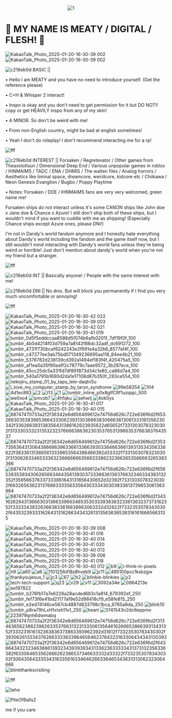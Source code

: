 ㅤㅤㅤㅤㅤㅤㅤㅤㅤㅤㅤㅤㅤㅤㅤ![1](https://github.com/user-attachments/assets/d7cf1894-a6aa-4e5c-bd3b-a89a9d2655e2)

# 🥩 MY NAME IS MEATY / DIGITAL / FLESH! 🥩
![KakaoTalk_Photo_2025-01-20-16-30-39 002](https://github.com/user-attachments/assets/1e03404c-fe4c-44d1-9c9d-b712d8997081) ![KakaoTalk_Photo_2025-01-20-16-30-39 002](https://github.com/user-attachments/assets/1e03404c-fe4c-44d1-9c9d-b712d8997081)

![c216eb0d](https://github.com/user-attachments/assets/470218a1-f8f3-48c7-92a3-61d6ee5322d1) BASIC ||

• Hello I am MEATY and you have no need to introduce yourself. (Get the reference please)

• C+H & Whisper 2 interact!

• Inspo is okay and you don't need to get permission for it but DO NOT!! copy or get HEAVILY inspo from any of my skin!

• A MINOR. So don't be weird with me!

• From non-English country, might be bad at english sometimes!

• Yeah I don't do roleplay! I don't recommend interacting me for a rp!

![fff](https://github.com/user-attachments/assets/53f98d46-086d-450a-a534-c21e478ef501)

![c216eb0d](https://github.com/user-attachments/assets/470218a1-f8f3-48c7-92a3-61d6ee5322d1) INTEREST || Forsaken / Regretevator / Other games from Theaxolotlsun / Dimensional Deep End / Various unpopular games in roblox / IHNMAIMS / TADC / ENA / DHMIS / The walten files / Analog horrors / Aesthetics like liminal space, dreamcore, weirdcore, kidcore etc / Chiikawa / Neon Genesis Evanglion / Bugbo / Poppy Playtime

• Notes: Forsaken / DDE / IHNMAIMS fans are very very welcomed, green name me!

Forsaken ships do not interact unless it's some CANON ships like John doe x Jane doe & Chance x Azure! I still don't ship both of these ships, but I wouldn't mind if you want to cuddle with me as shipping! (Especially Chance ships except Azure ones, please DNI!)

I'm not in Dandy's world fandom anymore and I honestly hate everything about Dandy's world including the fandom and the game itself now, but I still wouldn't mind interacting with Dandy's world fans unless they're being weird or horrible! Just don't mention about dandy's world when you're not my friend but a stranger.

![fff](https://github.com/user-attachments/assets/53f98d46-086d-450a-a534-c21e478ef501)

![c216eb0d](https://github.com/user-attachments/assets/470218a1-f8f3-48c7-92a3-61d6ee5322d1) INT || Basically anyone! / People with the same interest with me!

![c216eb0d](https://github.com/user-attachments/assets/470218a1-f8f3-48c7-92a3-61d6ee5322d1) DNI || No dnis. But will block you permanently if I find you very much uncomfortable or annoying!

![fff](https://github.com/user-attachments/assets/53f98d46-086d-450a-a534-c21e478ef501)

![KakaoTalk_Photo_2025-01-20-16-30-42 022](https://github.com/user-attachments/assets/8629d5bd-59cf-45dc-986d-cd4694216202) ![KakaoTalk_Photo_2025-01-20-16-30-39 003](https://github.com/user-attachments/assets/c4e91e29-4aae-40dc-b717-f72123d4a4cb) ![KakaoTalk_Photo_2025-01-20-16-30-42 021](https://github.com/user-attachments/assets/407d2d3e-aa61-46bb-856b-bfcff4043ddf) ![KakaoTalk_Photo_2025-01-20-16-30-41 019](https://github.com/user-attachments/assets/59636afd-6ae1-4903-87ac-ea2e0fae4fcc) ![tumblr_0d5f5eddccaa8586d5f074b6afb0201f_7df19f0f_100](https://github.com/user-attachments/assets/1203cc1b-0fd6-4e0e-ae87-e4a08142e14c) ![tumblr_4b0d4214f03d759a7a8142f88dc32adf_dc691272_100](https://github.com/user-attachments/assets/55d13887-0c97-4cfc-b6bf-5fcf7fbfeb18) ![tumblr_4731f730bcaf6242243e2f991e4a32b6_8577af4f_100](https://github.com/user-attachments/assets/192ed94d-4422-4f53-bd4c-6d6278bb330c) ![tumblr_c47277ee3ab75bd071349236695aa118_84ee4b21_100](https://github.com/user-attachments/assets/44083eec-eb00-4bab-932c-fe1bea146a56) ![tumblr_5378782d238139cd392a1494ef183f4f_420475a5_100](https://github.com/user-attachments/assets/68b57053-6623-4d44-8dec-415066c2d300) ![tumblr_af1ea0a35f90ea1f2c78779c7aae9572_3b287ece_100](https://github.com/user-attachments/assets/9851e7c4-8fe7-4051-8733-eca7eee56f1c) ![tumblr_45cc25dc5a331fd7df891873d34c1e80_ca86d7a4_100](https://github.com/user-attachments/assets/3ea8d86a-6509-4a87-be08-64dcf95446e2) ![tumblr_540a1795b1690d2da1e17108d87b350f_283ce554_100](https://github.com/user-attachments/assets/3aee7697-4608-49f5-861f-b8175a366664) ![nekojiru_stamp_01_by_tapu_lele-daqtn5u](https://github.com/user-attachments/assets/33ea79df-3268-427d-9bf6-8202e97f45d2) ![i_love_my_computer_stamp_by_taryn_syndrome](https://github.com/user-attachments/assets/07a1b2a0-7f25-438d-bddd-4432b0459885) ![99e58354](https://github.com/user-attachments/assets/ee057ed9-eb5c-4763-9c09-c4e9e239c121) ![104](https://github.com/user-attachments/assets/e8f1db82-498b-487a-a888-6ca573e02550) ![4d1ec863](https://github.com/user-attachments/assets/28c6ccdd-5790-4c83-996f-14299d88fa63) ![2](https://github.com/user-attachments/assets/9c90aebc-221b-464a-8e5e-dcaefb034517) ![i13](https://github.com/user-attachments/assets/b7e290d4-b392-4566-a254-405739178483) ![1](https://github.com/user-attachments/assets/8760fe08-5314-4950-b49e-cbbbba158bde) ![tumblr_inline_p0x8glfCRf1uzqajc_500](https://github.com/user-attachments/assets/e9ec3712-299e-4170-8c11-573795ce269d) ![we0xo4](https://github.com/user-attachments/assets/4c733653-285d-4348-ad26-e5844382b1b4) ![smvzb7](https://github.com/user-attachments/assets/ed1ee3c1-5b77-4dec-b3bb-97cdee2c85e5) ![4hfqku](https://github.com/user-attachments/assets/a44d2084-6d6a-4c26-ba08-05fbf9c114a2) ![sehwlj](https://github.com/user-attachments/assets/4980add7-7a92-4339-b89b-023ce65d09d5) ![4ok0ys](https://github.com/user-attachments/assets/e8915f46-313a-40b7-91b3-8d5401929a20) ![KakaoTalk_Photo_2025-01-20-16-30-41 017](https://github.com/user-attachments/assets/b97b6ba1-287f-465b-af1f-ffd3139db4c3) ![KakaoTalk_Photo_2025-01-20-16-30-40 015](https://github.com/user-attachments/assets/1b43384c-5bc7-487d-9ded-a5dd681d779f) ![68747470733a2f2f36342e6d656469612e74756d626c722e636f6d2f65326630353839653864333062393130366638306663613061333161356230342f336266393138356431386162623935622d65652f73313030783230302f313330333231353232376666386362303537653139663537663837643537](https://github.com/user-attachments/assets/7bada494-195f-4e03-8220-38a46d28e7c6) ![68747470733a2f2f36342e6d656469612e74756d626c722e636f6d2f35373563643130643866663963366133663930336466366139313534356338622f383361313665613339653564386466392d33332f73313030783230302f313062633465333632366666663566333862323663653566663265383366](https://github.com/user-attachments/assets/d90e7d2f-50c4-4be6-960a-73b3ffcf60fa) ![68747470733a2f2f36342e6d656469612e74756d626c722e636f6d2f65653835393430626566346435613930373336636136376632346334383132352f356566376337333861643131656430652d32392f73313030783230302f663265636231376663333563356430333430303833613739653061363964](https://github.com/user-attachments/assets/ca9cfcb2-2d31-45f9-b339-fdf00e2c80f7) ![68747470733a2f2f36342e6d656469612e74756d626c722e636f6d2f34316262643136663031366339663465353033393636323361363237373162352f333334383263663833616638663063332d32622f73323530783430302f643532393331626431316266343432613135636365383161616665663135](https://github.com/user-attachments/assets/241d41e3-b105-4b3d-afd4-4ccc34d9a550)

![KakaoTalk_Photo_2025-01-20-16-30-39 008](https://github.com/user-attachments/assets/e005be2b-354f-4947-98ec-168cacffdce9) ![KakaoTalk_Photo_2025-01-20-16-30-41 016](https://github.com/user-attachments/assets/2380eabf-456c-4aeb-b4b3-02d67ebb8bcb) ![KakaoTalk_Photo_2025-01-20-16-30-40 014](https://github.com/user-attachments/assets/c1b0fdf5-9ddf-4db5-90cf-0baa7031e596) ![KakaoTalk_Photo_2025-01-20-16-30-41 020](https://github.com/user-attachments/assets/cb4d678b-8a64-4697-ac44-e22af472eafc) ![KakaoTalk_Photo_2025-01-20-16-30-40 013](https://github.com/user-attachments/assets/b238b072-52f6-40a8-9e5d-6cf81191b6dd) ![KakaoTalk_Photo_2025-01-20-16-30-39 006](https://github.com/user-attachments/assets/7ed71574-3f68-47f3-86a5-f79552a065d5) ![KakaoTalk_Photo_2025-01-20-16-30-41 018](https://github.com/user-attachments/assets/ea4914e9-a72a-433c-817e-57d3f2c5f45f) ![KakaoTalk_Photo_2025-01-20-16-30-40 012](https://github.com/user-attachments/assets/13510611-3c2e-4a26-b631-23b05815dcd7) ![b9](https://github.com/user-attachments/assets/3c2fafb3-7f13-4bd1-974c-d92420e90808) ![i-think-in-pixels](https://github.com/user-attachments/assets/14c51cc2-edfe-4812-8578-274603eb6c3c) ![h9](https://github.com/user-attachments/assets/9f0c98fc-fcf2-40f2-96d1-8a46cfbcc160) ![a60](https://github.com/user-attachments/assets/ed4db6a2-dfe6-415d-855f-2f43af37fe99) ![a6](https://github.com/user-attachments/assets/99ff4651-5bcd-49d1-b7a7-6c627b41ec36) ![1101256d18s8hveb9](https://github.com/user-attachments/assets/e01becab-926a-4ef7-bec2-3f372919c811) ![jc11](https://github.com/user-attachments/assets/6a415bab-da6e-44ff-a189-4d15a3df9a62) ![485100pcc1kskzgw](https://github.com/user-attachments/assets/4e6be564-5133-433c-82f4-6aa5e3cfc2a5) ![thankyoujesus_1](https://github.com/user-attachments/assets/8393a301-a8ae-406f-b779-2850c2a9a8b6) ![jc3](https://github.com/user-attachments/assets/83d96c73-1a2c-43f4-85f9-f8e709f89054) ![67](https://github.com/user-attachments/assets/57593e1e-5fcf-4d1e-9b56-d48e4ba96622) ![h2](https://github.com/user-attachments/assets/7ff50798-ebb1-4d25-8f55-01ac6f68b395) ![blinkie-blinkies](https://github.com/user-attachments/assets/a6855ae4-adc9-44f0-b1c4-3e4353275f2f) ![y2](https://github.com/user-attachments/assets/947bbcc5-c6e3-4535-b78b-bfbac8de4ef2) ![tech-tech-support](https://github.com/user-attachments/assets/9293ef1b-2d48-484e-8ba7-92b2f8022969) ![q23](https://github.com/user-attachments/assets/8c434a05-169f-490f-b3fd-09fd9889d6c2) ![v29](https://github.com/user-attachments/assets/71370131-41c7-417d-b283-b0c42ec6b71a) ![v11](https://github.com/user-attachments/assets/14da2eef-291a-411e-83b8-d2ca7a559eac) ![3092a34e](https://github.com/user-attachments/assets/53823b4e-ef14-4c81-b35a-925486646e49) ![0964213e](https://github.com/user-attachments/assets/130c56e9-1793-4284-926e-6a8a1ffd8dae) ![ee197822](https://github.com/user-attachments/assets/0b4e8792-1e8b-4ad9-b889-c238bd93790d) ![tumblr_b276fb17a7e6228a28acded683c1a814_679392ef_250](https://github.com/user-attachments/assets/9bc4925c-aa9c-4934-8b8b-dd1f2af9b7cd) ![tumblr_fef73f6e41bd21177a19e52d98418cf9_e58fe815_250](https://github.com/user-attachments/assets/28a252fe-1805-41c0-b5b8-efaf09bda9e8) ![tumblr_e2ed74146ce567cb4887d833798c1bca_6785a8da_250](https://github.com/user-attachments/assets/e8dabf30-2389-40cc-91f2-2e9b96924d78) ![blink10](https://github.com/user-attachments/assets/8111b7b8-84fe-4ff5-8f51-db177b7b8796) ![tumblr_p8ra79hLxH1xtxh11o1_250](https://github.com/user-attachments/assets/51ff3f37-bb0c-465f-9980-d37536173246) ![heart](https://github.com/user-attachments/assets/3f358ff0-4dd1-4a55-9af0-a8950df41e7f) ![3741543n2dc6eppmv](https://github.com/user-attachments/assets/36eea671-2abb-4653-8e97-57f98db1e54a) ![223979qnh6dwmabq](https://github.com/user-attachments/assets/838caf17-f401-4905-8c74-cf177e06290e) ![68747470733a2f2f36342e6d656469612e74756d626c722e636f6d2f31346365623862396263353766313231333061356461626665386639313431352f333231616132363836373863393962392d31612f73323530783430302f39306261333437626633336339646564623764323163306434343130393](https://github.com/user-attachments/assets/1fb5913a-22d6-4274-ad77-030f88838b88) ![68747470733a2f2f36342e6d656469612e74756d626c722e636f6d2f64366434323234636661393234393939343133623633333431373132356336382f633064653562666262386537346633332d33322f73323530783430302f30643564333534316335616334646266336465343631313062323064666](https://github.com/user-attachments/assets/05153c32-9df7-45f2-8332-6d03666645b0) ![blinkthanksvisiting](https://github.com/user-attachments/assets/7f3793d0-1847-4210-93cc-1346333c7ef4)

![fff](https://github.com/user-attachments/assets/53f98d46-086d-450a-a534-c21e478ef501)

![tehe](https://github.com/user-attachments/assets/6e1dfb7d-b751-4930-953c-393603688f7d)

![PileOfBalls2](https://github.com/user-attachments/assets/fcb39f80-962d-499d-9a9f-0d63863e06ca)

me if you care

